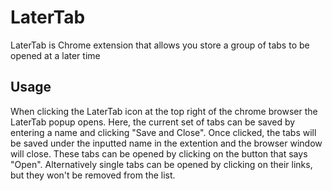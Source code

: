 # LaterTab
LaterTab is Chrome extension that allows you store a group of tabs to be opened at a later time

## Usage
When clicking the LaterTab icon at the top right of the chrome browser the LaterTab popup opens. Here, the current set of tabs can be saved by entering a name and clicking "Save and Close". Once clicked, the tabs will be saved under the inputted name in the extention and the browser window will close. These tabs can be opened by clicking on the button that says "Open". Alternatively single tabs can be opened by clicking on their links, but they won't be removed from the list.
